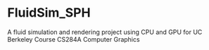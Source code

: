 # FluidSim_SPH
A fluid simulation and rendering project using CPU and GPU for UC Berkeley Course CS284A Computer Graphics
